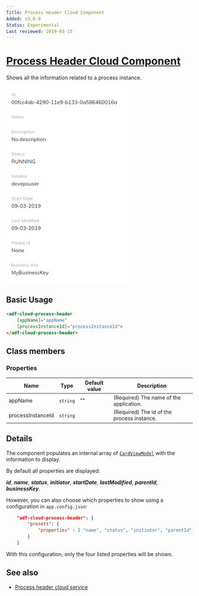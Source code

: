 ```yaml
---
Title: Process Header Cloud Component
Added: v3.0.0
Status: Experimental
Last reviewed: 2019-03-15
---
```


# [Process Header Cloud Component](../../../lib/process-services-cloud/src/lib/process/process-header/components/process-header-cloud.component.ts "Defined in process-header-cloud.component.ts")

Shows all the information related to a process instance.

![adf-cloud-process-header](../../docassets/images/adf-cloud-process-header.png)

## Basic Usage

```html
<adf-cloud-process-header
    [appName]="appName"
    [processInstanceId]="processInstanceId">
</adf-cloud-process-header>
```

## Class members

### Properties

| Name | Type | Default value | Description |
| --- | --- | --- | --- |
| appName | `string` | "" | (Required) The name of the application. |
| processInstanceId | `string` |  | (Required) The id of the process instance. |

## Details

The component populates an internal array of
[`CardViewModel`](../../core/components/card-view.component.md) with the information to display.

By default all properties are displayed:

***id***, ***name***, ***status***, ***initiator***, ***startDate***, ***lastModified***, ***parentId***, ***businessKey***.

However, you can also choose which properties to show using a configuration in `app.config.json`:

```json
    "adf-cloud-process-header": {
        "presets": {
            "properties" : [ "name", "status", "initiator", "parentId"]
        }
    }
```

With this configuration, only the four listed properties will be shown.

## See also

*   [Process header cloud service](../../process-services-cloud/services/process-header-cloud.service.md)
